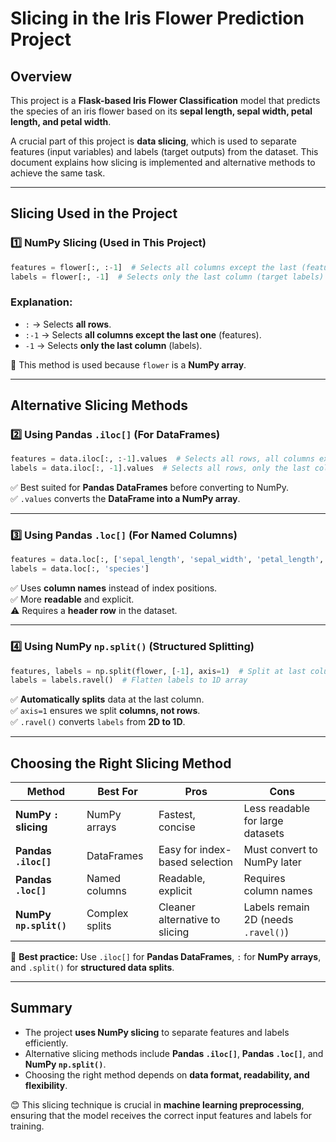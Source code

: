 # Slicing in the Iris Flower Prediction Project

## Overview
This project is a **Flask-based Iris Flower Classification** model that predicts the species of an iris flower based on its **sepal length, sepal width, petal length, and petal width**. 

A crucial part of this project is **data slicing**, which is used to separate features (input variables) and labels (target outputs) from the dataset. This document explains how slicing is implemented and alternative methods to achieve the same task.

---

## Slicing Used in the Project

### **1️⃣ NumPy Slicing (Used in This Project)**
```python
features = flower[:, :-1]  # Selects all columns except the last (features)
labels = flower[:, -1]  # Selects only the last column (target labels)
```

### **Explanation:**
- `:` → Selects **all rows**.
- `:-1` → Selects **all columns except the last one** (features).
- `-1` → Selects **only the last column** (labels).

📌 This method is used because `flower` is a **NumPy array**.

---

## Alternative Slicing Methods

### **2️⃣ Using Pandas `.iloc[]` (For DataFrames)**
```python
features = data.iloc[:, :-1].values  # Selects all rows, all columns except last
labels = data.iloc[:, -1].values  # Selects all rows, only the last column
```
✅ Best suited for **Pandas DataFrames** before converting to NumPy.  
✅ `.values` converts the **DataFrame into a NumPy array**.

---

### **3️⃣ Using Pandas `.loc[]` (For Named Columns)**
```python
features = data.loc[:, ['sepal_length', 'sepal_width', 'petal_length', 'petal_width']]
labels = data.loc[:, 'species']
```
✅ Uses **column names** instead of index positions.  
✅ More **readable** and explicit.  
⚠️ Requires a **header row** in the dataset.

---

### **4️⃣ Using NumPy `np.split()` (Structured Splitting)**
```python
features, labels = np.split(flower, [-1], axis=1)  # Split at last column
labels = labels.ravel()  # Flatten labels to 1D array
```
✅ **Automatically splits** data at the last column.  
✅ `axis=1` ensures we split **columns, not rows**.  
✅ `.ravel()` converts `labels` from **2D to 1D**.

---

## Choosing the Right Slicing Method
| **Method**   | **Best For** | **Pros** | **Cons** |
|-------------|-------------|----------|----------|
| **NumPy `:` slicing** | NumPy arrays | Fastest, concise | Less readable for large datasets |
| **Pandas `.iloc[]`** | DataFrames | Easy for index-based selection | Must convert to NumPy later |
| **Pandas `.loc[]`** | Named columns | Readable, explicit | Requires column names |
| **NumPy `np.split()`** | Complex splits | Cleaner alternative to slicing | Labels remain 2D (needs `.ravel()`) |

📌 **Best practice:** Use `.iloc[]` for **Pandas DataFrames**, `:` for **NumPy arrays**, and `.split()` for **structured data splits**.

---

## Summary
- The project **uses NumPy slicing** to separate features and labels efficiently.
- Alternative slicing methods include **Pandas `.iloc[]`**, **Pandas `.loc[]`**, and **NumPy `np.split()`**.
- Choosing the right method depends on **data format, readability, and flexibility**.

😊 This slicing technique is crucial in **machine learning preprocessing**, ensuring that the model receives the correct input features and labels for training.
